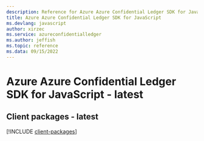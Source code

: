 ```yaml
---
description: Reference for Azure Azure Confidential Ledger SDK for JavaScript
title: Azure Azure Confidential Ledger SDK for JavaScript
ms.devlang: javascript
author: xirzec
ms.service: azureconfidentialledger
ms.author: jeffish
ms.topic: reference
ms.data: 09/15/2022
---
```

# Azure Azure Confidential Ledger SDK for JavaScript - latest

## Client packages - latest
[!INCLUDE [client-packages](azure-confidential-ledger-client-index.md)]